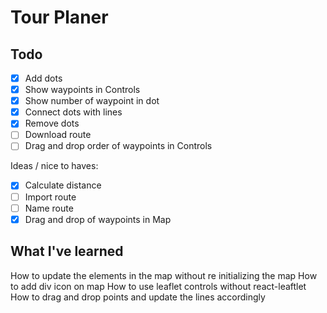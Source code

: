 # Tour Planer


## Todo
- [x] Add dots
- [x] Show waypoints in Controls
- [x] Show number of waypoint in dot
- [x] Connect dots with lines
- [x] Remove dots
- [ ] Download route
- [ ] Drag and drop order of waypoints in Controls

Ideas / nice to haves:
- [x] Calculate distance
- [ ] Import route
- [ ] Name route
- [x] Drag and drop of waypoints in Map
## What I've learned
How to update the elements in the map without re initializing the map
How to add div icon on map
How to use leaflet controls without react-leaftlet
How to drag and drop points and update the lines accordingly